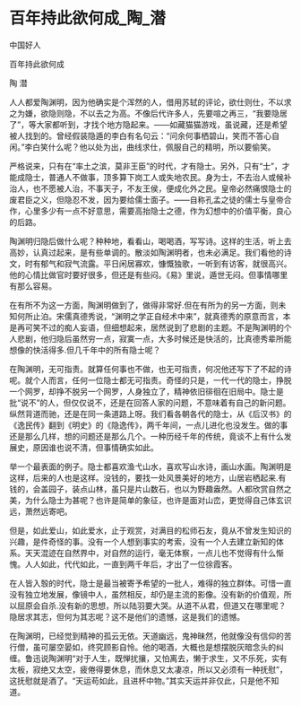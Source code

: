 # 百年持此欲何成_陶_潜

中国好人

百年持此欲何成

陶 潜

人人都爱陶渊明，因为他确实是个浑然的人，借用苏轼的评论，欲仕则仕，不以求之为嫌，欲隐则隐，不以去之为高。不像后代许多人，先要喧之再三，“我要隐居了”，等大家都听到，才找个地方隐起来。——如藏猫猫游戏，虽说藏，还是希望被人找到的。曾经假装隐遁的李白有名句云：“问余何事栖碧山，笑而不答心自闲。”李白笑什么呢？他以处为出，曲线求仕，佩服自己的精明，所以要偷笑。

严格说来，只有在“率土之滨，莫非王臣”的时代，才有隐士。另外，只有“士”，才能成隐士，普通人不做事，顶多算下岗工人或失地农民。身为士，不去治人或候补治人，也不愿被人治，不事天子，不友王侯，便成化外之民。皇帝必然痛恨隐士的废君臣之义，但隐忍不发，因为要给儒士面子。——自称孔孟之徒的儒士与皇帝合作，心里多少有一点不好意思，需要高抬隐士之德，作为幻想中的价值平衡，良心的后路。

陶渊明归隐后做什么呢？种种地，看看山，喝喝酒，写写诗。这样的生活，听上去高妙，认真过起来，是有些单调的。散淡如陶渊明者，也未必满足。我们看他的诗文，时有郁气和寂气流露。平日闲居寡欢，慷慨独歌，一听到有访客，就很高兴。他的心情比做官时要好很多，但还是有些闷。《易》里说，遁世无闷。但事情哪里有那么容易。

在有所不为这一方面，陶渊明做到了，做得非常好.但在有所为的另一方面，则未知何所止泊。宋儒真德秀说，“渊明之学正自经术中来”，就真德秀的原意而言，本是再可笑不过的痴人妄语，但细想起来，居然说到了悲剧的主题。不是陶渊明的个人悲剧，他归隐后虽然穷一点，寂寞一点，大多时候还是快活的，比真德秀辈所能想像的快活得多.但几千年中的所有隐士呢？

在陶渊明，无可指责。就算任何事也不做，也无可指责，何况他还写下了不起的诗呢。就个人而言，任何一位隐士都无可指责。奇怪的只是，一代一代的隐士，挣脱一个网罗，却挣不脱另一个网罗，人身独立了，精神依旧徘徊在旧局中。隐士是批“说不”的人，但仅仅说不，还是在回答人家的问题，不意味着有自己的新问题。纵然背道而驰，还是在同一条道路上呀。我们看各朝各代的隐士，从《后汉书》的《逸民传》翻到《明史》的《隐逸传》，两千年间，一点儿进化也没发生。做的事还是那么几样，想的问题还是那么几个。一种历经千年的传统，竟谈不上有什么发展史，原因谁也说不清，但事情确实如此。

举一个最表面的例子。隐士都喜欢渔弋山水，喜欢写山水诗，画山水画。陶渊明是这样，后来的人也是这样。没钱的，要找一处风景美好的地方，山居岩栖起来.有钱的，会盖园子，装点山林，虽只是片山数石，也以为野趣盎然。人都欣赏自然之美，为什么隐士为甚呢？也许是简单的象征，也许是面对山峦，更觉得自己体玄识远，萧然远寄吧。

但是，如此爱山，如此爱水，止于观赏，对满目的松师石友，竟从不曾发生知识的兴趣，是件奇怪的事。没有一个人想到事实的考索，没有一个人去建立新知的体系。天天混迹在自然界中，对自然的运行，毫无体察，一点儿也不觉得有什么惭愧。人人如此，代代如此，一直到两千年后，才出了一位徐霞客。

在人皆入彀的时代，隐士是最当被寄予希望的一批人，难得的独立群体。可惜一直没有独立地发展，像镜中人，虽然相反，却仍是主流的影像。没有新的价值观，所以屈原会自杀.没有新的思想，所以陆羽要大哭。从道不从君，但道又在哪里呢？隐居求其志，但何为其志呢？这不是他们的遗憾，这是我们的遗憾。

在陶渊明，已经觉到精神的孤云无依。天道幽远，鬼神昧然，他就像没有信仰的苦行僧，虽可屡空晏如，终究顾影自怜。他的喝酒，大概也是想摆脱灰暗念头的纠缠。鲁迅说陶渊明“对于人生，既惮扰攘，又怕离去，懒于求生，又不乐死，实有太板，寂绝又太空，疲倦得要休息，而休息又太凄凉，所以又必须有一种抚慰”，这抚慰就是酒了。“天运苟如此，且进杯中物。”其实天运并非仅此，只是他不知道。